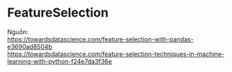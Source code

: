 # FeatureSelection
Nguồn:  
  https://towardsdatascience.com/feature-selection-with-pandas-e3690ad8504b  
  https://towardsdatascience.com/feature-selection-techniques-in-machine-learning-with-python-f24e7da3f36e  
